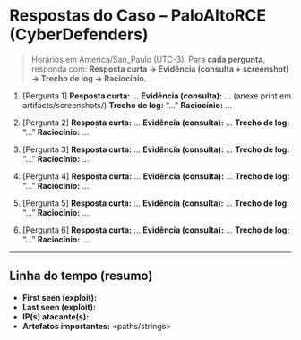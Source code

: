 # Respostas do Caso – PaloAltoRCE (CyberDefenders)
> Horários em America/Sao_Paulo (UTC-3). Para **cada pergunta**, responda com:
> **Resposta curta → Evidência (consulta + screenshot) → Trecho de log → Raciocínio.**

1) [Pergunta 1]
**Resposta curta:** …
**Evidência (consulta):** … (anexe print em artifacts/screenshots/)
**Trecho de log:** “...”
**Raciocínio:** …

2) [Pergunta 2]
**Resposta curta:** …
**Evidência (consulta):** …
**Trecho de log:** “...”
**Raciocínio:** …

3) [Pergunta 3]
**Resposta curta:** …
**Evidência (consulta):** …
**Trecho de log:** “...”
**Raciocínio:** …

4) [Pergunta 4]
**Resposta curta:** …
**Evidência (consulta):** …
**Trecho de log:** “...”
**Raciocínio:** …

5) [Pergunta 5]
**Resposta curta:** …
**Evidência (consulta):** …
**Trecho de log:** “...”
**Raciocínio:** …

6) [Pergunta 6]
**Resposta curta:** …
**Evidência (consulta):** …
**Trecho de log:** “...”
**Raciocínio:** …

---

## Linha do tempo (resumo)
- **First seen (exploit):** <timestamp>
- **Last seen (exploit):** <timestamp>
- **IP(s) atacante(s):** <lista>
- **Artefatos importantes:** <paths/strings>
